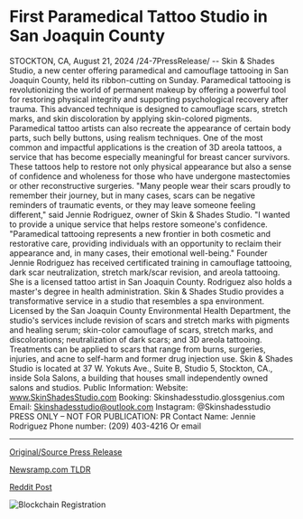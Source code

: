 # First Paramedical Tattoo Studio in San Joaquin County

STOCKTON, CA, August 21, 2024 /24-7PressRelease/ -- Skin & Shades Studio, a new center offering paramedical and camouflage tattooing in San Joaquin County, held its ribbon-cutting on Sunday.  Paramedical tattooing is revolutionizing the world of permanent makeup by offering a powerful tool for restoring physical integrity and supporting psychological recovery after trauma. This advanced technique is designed to camouflage scars, stretch marks, and skin discoloration by applying skin-colored pigments.  Paramedical tattoo artists can also recreate the appearance of certain body parts, such belly buttons, using realism techniques. One of the most common and impactful applications is the creation of 3D areola tattoos, a service that has become especially meaningful for breast cancer survivors. These tattoos help to restore not only physical appearance but also a sense of confidence and wholeness for those who have undergone mastectomies or other reconstructive surgeries.  "Many people wear their scars proudly to remember their journey, but in many cases, scars can be negative reminders of traumatic events, or they may leave someone feeling different," said Jennie Rodriguez, owner of Skin & Shades Studio. "I wanted to provide a unique service that helps restore someone's confidence.  "Paramedical tattooing represents a new frontier in both cosmetic and restorative care, providing individuals with an opportunity to reclaim their appearance and, in many cases, their emotional well-being."  Founder Jennie Rodriguez has received certificated training in camouflage tattooing, dark scar neutralization, stretch mark/scar revision, and areola tattooing. She is a licensed tattoo artist in San Joaquin County. Rodriguez also holds a master's degree in health administration.  Skin & Shades Studio provides a transformative service in a studio that resembles a spa environment. Licensed by the San Joaquin County Environmental Health Department, the studio's services include revision of scars and stretch marks with pigments and healing serum; skin-color camouflage of scars, stretch marks, and discolorations; neutralization of dark scars; and 3D areola tattooing. Treatments can be applied to scars that range from burns, surgeries, injuries, and acne to self-harm and former drug injection use. Skin & Shades Studio is located at 37 W. Yokuts Ave., Suite B, Studio 5, Stockton, CA., inside Sola Salons, a building that houses small independently owned salons and studios.   Public Information: Website: www.SkinShadesStudio.com Booking: Skinshadesstudio.glossgenius.com Email: Skinshadesstudio@outlook.com Instagram: @Skinshadesstudio  PRESS ONLY – NOT FOR PUBLICATION: PR Contact Name: Jennie Rodriguez Phone number: (209) 403-4216  Or email 

---

[Original/Source Press Release](https://www.24-7pressrelease.com/press-release/513577/first-paramedical-tattoo-studio-in-san-joaquin-county)
                    

[Newsramp.com TLDR](None) 



[Reddit Post](https://www.reddit.com/r/HealthCareNewsInfo/comments/1exjayc/new_center_offers_paramedical_tattooing_for_scar/) 



![Blockchain Registration](https://cdn.newsramp.app/24-7PressRelease/qrcode/248/21/airyuffe.webp)